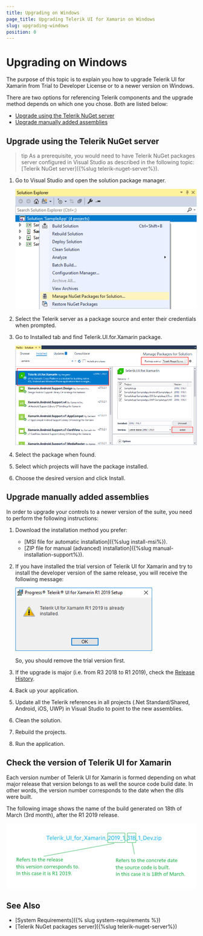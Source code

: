 ```yaml
---
title: Upgrading on Windows
page_title: Upgrading Telerik UI for Xamarin on Windows
slug: upgrading-windows
position: 0
---
```


# Upgrading on Windows

The purpose of this topic is to explain you how to upgrade Telerik UI for Xamarin from Trial to Developer License or to a newer version on Windows. 

There are two options for referencing Telerik components and the upgrade method depends on which one you chose. Both are listed below:

* [Upgrade using the Telerik NuGet server](#upgrade-using-the-telerik-nuget-server)
* [Upgrade manually added assemblies](#upgrade-manually-added-assemblies)

## Upgrade using the Telerik NuGet server

>tip As a prerequisite, you would need to have Telerik NuGet packages server configured in Visual Studio as described in the following topic: [Telerik NuGet server]({%slug telerik-nuget-server%}). 

1.	Go to Visual Studio and open the solution package manager.

	![Open PackageManager](images/nuget_managesolution.png)

2.	Select the Telerik server as a package source and enter their credentials when prompted.
3.	Go to Installed tab and find Telerik.UI.for.Xamarin package. 

	![Update](images/nuget_upgrade.png)

4.	Select the package when found.
5.	Select which projects will have the package installed.
6.	Choose the desired version and click Install.

## Upgrade manually added assemblies

In order to upgrade your controls to a newer version of the suite, you need to perform the following instructions:

1. Download the installation method you prefer:

	* [MSI file for automatic installation]({%slug install-msi%}).
	* [ZIP file for manual (advanced) installation]({%slug manual-installation-support%}).

2. If you have installed the trial version of Telerik UI for Xamarin and try to install the developer version of the same release, you will receive the following message: 

	![Update](images/trial_installed.png)

	So, you should remove the trial version first.

3. If the upgrade is major (i.e. from R3 2018 to R1 2019), check the [Release History](https://www.telerik.com/support/whats-new/xamarin-ui/release-history).
4. Back up your application.
5. Update all the Telerik references in all projects (.Net Standard/Shared, Android, iOS, UWP) in Visual Studio to point to the new assemblies.
6. Clean the solution.
7. Rebuild the projects.
8. Run the application.

## Check the version of Telerik UI for Xamarin

Each version number of Telerik UI for Xamarin is formed depending on what major release that version belongs to as well the source code build date. In other words, the version number corresponds to the date when the dlls were built.

The following image shows the name of the build generated on 18th of March (3rd month), after the R1 2019 release.

![Version](images/versions.png)

## See Also

- [System Requirements]({% slug system-requirements %})
- [Telerik NuGet packages server]({%slug telerik-nuget-server%})

